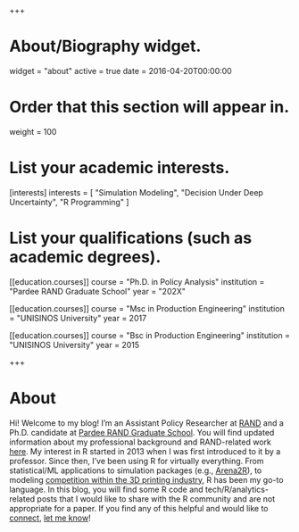 +++
# About/Biography widget.
widget = "about"
active = true
date = 2016-04-20T00:00:00

# Order that this section will appear in.
weight = 100

# List your academic interests.
[interests]
  interests = [
    "Simulation Modeling",
    "Decision Under Deep Uncertainty",
    "R Programming"
  ]

# List your qualifications (such as academic degrees).

[[education.courses]]
  course = "Ph.D. in Policy Analysis"
  institution = "Pardee RAND Graduate School"
  year = "202X"

[[education.courses]]
  course = "Msc in Production Engineering"
  institution = "UNISINOS University"
  year = 2017

[[education.courses]]
  course = "Bsc in Production Engineering"
  institution = "UNISINOS University"
  year = 2015

+++

# About

Hi! Welcome to my blog! I’m an Assistant Policy Researcher at [RAND](https://rand.org) and a Ph.D. candidate at [Pardee RAND Graduate School](https://www.prgs.edu/). You will find updated information about my professional background and RAND-related work  [here](https://www.rand.org/about/people/l/lima_pedro.html). My interest in R started in 2013 when I was first introduced to it by a professor. Since then, I’ve been using R for virtually everything. From statistical/ML applications to simulation packages (e.g., [Arena2R](/post/arena2r-package-tutorial/)), to modeling [competition within the 3D printing industry](/post/3d-printing-rdm-analysis-2018-dmdu-meeting/), R has been my go-to language. In this blog, you will find some R code and tech/R/analytics-related posts that I would like to share with the R community and are not appropriate for a paper. If you find any of this helpful and would like to [connect](https://www.linkedin.com/in/pedro-nascimento-de-lima/), [let me know](mailto:pedrolima.n@gmail.com)!

<!---

My academic interests often gravitate tow1ards the intersection between OR, Programming, and Management of Wicked Problems. My [undergraduate](files/Pedro-Lima-Undergrad-Dissertation-PSMs.pdf) and [master's](files/Pedro-Lima-MS-Dissertation-RDM-AM.pdf) dissertations focused on wicked problems and decision under deep uncertainty, have received the Best Brazilian Dissertation in Production Engineering Prize from ABEPRO, in [2016](http://www.unisinos.br/fique-sabendo/escola-politecnica/engenharia-de-producao/aluno-e-premiado-pela-abepro-2016/) and [2018](http://www.unisinos.br/noticias/universidade/gmap-unisinos-em-destaque), respectively.

--->
